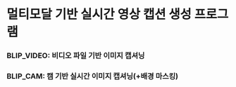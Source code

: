 #  멀티모달 기반 실시간 영상 캡션 생성 프로그램

### BLIP_VIDEO: 비디오 파일 기반 이미지 캡셔닝
### BLIP_CAM: 캠 기반 실시간 이미지 캡셔닝(+배경 마스킹)
